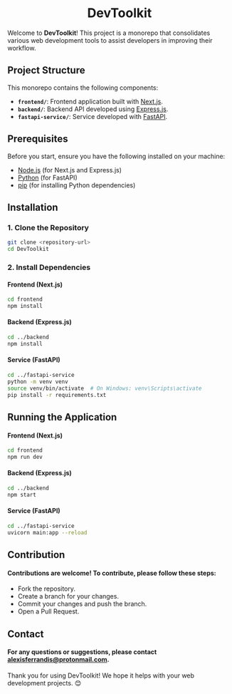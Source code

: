 <h1 align="center">DevToolkit</h1>

Welcome to **DevToolkit**! This project is a monorepo that consolidates various web development tools to assist developers in improving their workflow.

## Project Structure

This monorepo contains the following components:

- **`frontend/`**: Frontend application built with [Next.js](https://nextjs.org/).
- **`backend/`**: Backend API developed using [Express.js](https://expressjs.com/).
- **`fastapi-service/`**: Service developed with [FastAPI](https://fastapi.tiangolo.com/).

## Prerequisites

Before you start, ensure you have the following installed on your machine:

- [Node.js](https://nodejs.org/) (for Next.js and Express.js)
- [Python](https://www.python.org/) (for FastAPI)
- [pip](https://pip.pypa.io/en/stable/) (for installing Python dependencies)

## Installation

### 1. Clone the Repository

```bash
git clone <repository-url>
cd DevToolkit
```

### 2. Install Dependencies
#### Frontend (Next.js)
```bash
cd frontend
npm install
```
#### Backend (Express.js)
```bash
cd ../backend
npm install
```
#### Service (FastAPI)
```bash
cd ../fastapi-service
python -m venv venv
source venv/bin/activate  # On Windows: venv\Scripts\activate
pip install -r requirements.txt
```

## Running the Application
#### Frontend (Next.js)
```bash
cd frontend
npm run dev
```
#### Backend (Express.js)
```bash
cd ../backend
npm start
```
#### Service (FastAPI)
```bash
cd ../fastapi-service
uvicorn main:app --reload
```


## Contribution
#### Contributions are welcome! To contribute, please follow these steps:

- Fork the repository.
- Create a branch for your changes.
- Commit your changes and push the branch.
- Open a Pull Request.

## Contact
#### For any questions or suggestions, please contact [ alexisferrandis@protonmail.com](alexisferrandis@protonmail.com).

Thank you for using DevToolkit! We hope it helps with your web development projects. 😊
